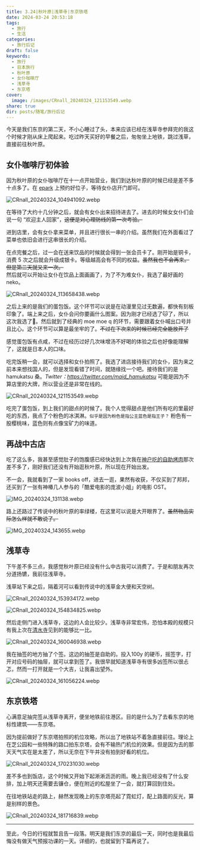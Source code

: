 ```yaml
---
title: 3.24|秋叶原|浅草寺|东京铁塔
date: 2024-03-24 20:53:18
tags:
  - 旅行
  - 生活
categories:
  - 旅行后记
draft: false
keywords:
  - 旅行
  - 日本旅行
  - 秋叶原
  - 女仆咖啡厅
  - 浅草寺
  - 东京塔
cover:
  image: /images/CRnall_20240324_121153549.webp
share: true
dir: posts/随笔/旅行后记
---
```


今天是我们东京的第二天，不小心睡过了头，本来应该已经在浅草寺参拜完的我这个时候才刚从床上爬起来。吃过昨天买好的早餐之后，匆匆坐上地铁，跳过浅草，直接前往秋叶原。

## 女仆咖啡厅初体验

因为秋叶原的女仆咖啡厅在十一点开始营业，我们到达秋叶原的时候已经是差不多十点多了。在 [epark](https://epark.jp/) 上预约好位子，等待女仆店开门即可。

![CRnall_20240324_104941092.webp](/images/CRnall_20240324_104941092.webp)

在等待了大约十几分钟之后，就会有女仆出来招待进去了。进去的时候女女仆们会说一句 “欢迎主人回家”，~~这便是对心理防线的第一次考验。~~

进到店里，会有女仆拿来菜单，并且进行很长一串的介绍。虽然我们在外面看过了菜单也依旧会进行这串很长的介绍。

在点完餐之后，过一会在送来饮品的时候就会得到一张会员卡了。刚开始是铜卡，消费 5 次之后就会升级成银卡。等级越高会有不同的权益。~~虽然我也不会再来。~~ ~~但是第二天就又来一次。~~<br>
然后就可以开始让女仆在饮品上面画画了，为了不为难女仆，我选了最好画的 neko。

![CRnall_20240324_113658438.webp](/images/CRnall_20240324_113658438.webp)

之后上来的是我们的蛋包饭。这个环节可以说是在动漫里见过无数遍，都快有刻板印象了。端上来之后，女仆会问你要画什么图案。因为刚才已经选了🐱了，所以这次我选了🐶。然后就到了经典的 moe moe q 的环节，需要跟着女仆喊出口号并且比心。这个环节可以算是最坐牢的了。~~不过在下次来的时候已经完全能放开了~~

感觉蛋包饭有点咸，不过在经历过好几次味增汤不好喝的体验之后也好像能理解了，这就是日本人的口味。

吃完饭稍一会，就可以选择和女仆拍照了。我选了进店接待我们的女仆，因为来之前本来想找国人的，但是发现看错了时间，就随缘找一个吧。接待我们的是 hamukatsu 桑。*Twitter：<https://twitter.com/maid_hamukatsu>* 可能是因为不算店里的大牌，所以营业还是非常在线的。

![CRnall_20240324_121153549.webp](/images/CRnall_20240324_121153549.webp)

吃完了蛋包饭，到上我们的甜点的时候了。我个人觉得甜点是他们所有吃的里最好吃的东西，我点了个粉色的冰淇淋。`似乎是因为粉色是指公主蓝色是指王子？` 粉色有一股樱桃味，蓝色则有点像宝矿力的味道。

## 再战中古店

吃了这么多，我甚至感觉肚子的饱腹感已经快达到上次我在[神户吃的自助烤肉](3.18%E7%A5%9E%E6%88%B7%E6%B8%AF%E7%94%9F%E7%94%B0%E7%A5%9E%E7%A4%BE%E8%87%AA%E5%8A%A9%E7%83%A4%E8%82%89%E6%91%A9%E8%80%B6%E5%B1%B1%E7%94%B5%E8%BD%A6%E6%83%8A%E9%AD%82%E8%AE%B0.md#298烤肉)那次差不多了，刚好我们还没有开始逛秋叶原，所以现在开始出发。

不一会，我就看到了一家 books off，进去一逛，果然有收获，不仅买到了邦邦，还买到了一张有神椿几人参与的「酷爱电影的庞波小姐」的电影 OST。

![IMG_20240324_131138.webp](/images/IMG_20240324_131138.webp)

路上还路过了传说中的秋叶原的率绿楼，在这里可以说是大开眼界了。~~虽然物品实际怎么样就不敢说了。~~

![IMG_20240324_143655.webp](/images/IMG_20240324_143655.webp)

## 浅草寺

下午差不多三点，我感觉秋叶原已经没有什么中古我可以消费了。于是和朋友再次分道扬镳，我前往浅草寺。

浅草站下来之后，隔着河可以看到传说中的浅草金大便和天空树。

![CRnall_20240324_153934172.webp](/images/CRnall_20240324_153934172.webp)

![CRnall_20240324_154834825.webp](/images/CRnall_20240324_154834825.webp)

然后走侧门进入浅草寺，这边的人会比较少。浅草寺非常宏伟，恐怕本殿的规模只有我上次在[清水寺](3.20%E4%BA%AC%E9%83%BD%E4%BC%8F%E8%A7%81%E7%A8%BB%E8%8D%B7%E6%B8%85%E6%B0%B4%E5%AF%BA%E4%BA%8C%E5%B9%B4%E5%9D%82%E4%B8%89%E5%B9%B4%E5%9D%82%E6%B7%80%E4%B9%8B%E6%B2%B3%E6%B4%A5%E6%A8%B1.md#清水寺)见到的能够比一比。

![CRnall_20240324_160046938.webp](/images/CRnall_20240324_160046938.webp)

我在抽签的地方抽了个签。这边的抽签是自助的。投入100y 的硬币，摇签字，打开对应号码的抽屉，就可以拿到签了。我很早就知道浅草寺有很多凶签所以很忐忑，然而一打开就是一个大吉，让我喜出望外。

![CRnall_20240324_161056224.webp](/images/CRnall_20240324_161056224.webp)

## 东京铁塔

心满意足抽完签从浅草寺离开，便坐地铁前往港区。目的是什么为了去看东京的地标性建筑——东京塔。

因为提前做好了东京塔拍照的机位攻略，所以出了地铁站不着急直接前往。理论上在芝公园和一些特殊的路口拍东京塔，会有不输热门机位的效果。但是因为去的那天天气实在是太差了，所以无奈在下午并没有拍到好看的机位。

![CRnall_20240324_170231030.webp](/images/CRnall_20240324_170231030.webp)

差不多也到饭店，这个时候又开始下起淅淅沥沥的雨。晚上我已经没有了什么安排，加上明天还需要去镰仓，便在附近的松屋坐了一会，就打算回到住处。

在往地铁站走的路上，赫然发现晚上的东京塔亮起了霓虹灯，配上路面的反光，算是别样的景色。

![CRnall_20240324_181716839.webp](/images/CRnall_20240324_181716839.webp)

---

至此，今日的行程就暂且告一段落。明天是我们东京的最后一天，同时也是我最后悔没有做天气预报功课的一天。详细的，也就留到下篇再说了。